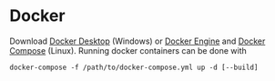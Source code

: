 # Docker

Download [Docker Desktop](https://docs.docker.com/desktop/windows/install/) (Windows) or [Docker Engine](https://docs.docker.com/engine/install/) and [Docker Compose](https://docs.docker.com/compose/install/) (Linux).
Running docker containers can be done with
```
docker-compose -f /path/to/docker-compose.yml up -d [--build]
```

